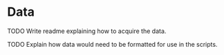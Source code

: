# Data

TODO Write readme explaining how to acquire the data.

TODO Explain how data would need to be formatted for use in the scripts.